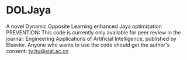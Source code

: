 # DOLJaya
A novel Dynamic Opposite Learning enhanced Jaya optimization
<br>PREVENTION: This code is currently only available for peer review in the journal: Engineering Applications of Artificial Intelligence, published by Elsevier. Anyone who wants to use the code should get the author's consent: ty.hu@siat.ac.cn
